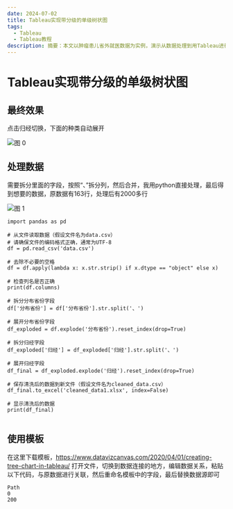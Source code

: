 ```yaml
---
date: 2024-07-02
title: Tableau实现带分级的单级树状图
tags:
  - Tableau
  - Tableau教程
description: 摘要：本文以肿瘤患儿省外就医数据为实例，演示从数据处理到用Tableau进行流向可视化的过程。
---
```


# Tableau实现带分级的单级树状图

## 最终效果

点击归经切换，下面的种类自动展开

![图 0](https://pub-833348ee5761457dbfac749bcd651384.r2.dev/datablog/973308500eb3b8e392a323cb27625a3e3cd56f6cd4b8468f616124e2a0d84af7.webp)  

## 处理数据

需要拆分里面的字段，按照“、”拆分列，然后合并，我用python直接处理，最后得到想要的数据，原数据有163行，处理后有2000多行

![图 1](https://pub-833348ee5761457dbfac749bcd651384.r2.dev/datablog/1e1a6bf7cce55292309001766d89d6f2de5711e7fac2c9f5bfe6315a0b8b2117.webp)  

```
import pandas as pd

# 从文件读取数据（假设文件名为data.csv）
# 请确保文件的编码格式正确，通常为UTF-8
df = pd.read_csv('data.csv')

# 去除不必要的空格
df = df.apply(lambda x: x.str.strip() if x.dtype == "object" else x)

# 检查列名是否正确
print(df.columns)

# 拆分分布省份字段
df['分布省份'] = df['分布省份'].str.split('、')

# 展开分布省份字段
df_exploded = df.explode('分布省份').reset_index(drop=True)

# 拆分归经字段
df_exploded['归经'] = df_exploded['归经'].str.split('、')

# 展开归经字段
df_final = df_exploded.explode('归经').reset_index(drop=True)

# 保存清洗后的数据到新文件（假设文件名为cleaned_data.csv）
df_final.to_excel('cleaned_data1.xlsx', index=False)

# 显示清洗后的数据
print(df_final)


```

## 使用模板

在这里下载模板，<https://www.datavizcanvas.com/2020/04/01/creating-tree-chart-in-tableau/>
打开文件，切换到数据连接的地方，编辑数据关系，粘贴以下代码，与原数据进行关联，然后重命名模板中的字段，最后替换数据源即可

```
Path
0
200
```

<Comment />

